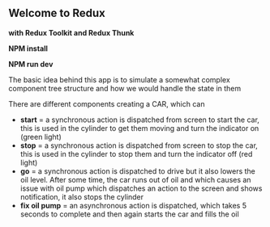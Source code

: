 
##  Welcome to Redux
**with Redux Toolkit and Redux Thunk**

**NPM install**

**NPM run dev**

The basic idea behind this app is to simulate a somewhat complex component tree structure and how we would handle the state in them

There are different components creating a CAR, which can

* **start** = a synchronous action is dispatched from screen to start the car, this is used in the cylinder to get them moving and turn the indicator on (green light)
* **stop** = a synchronous action is dispatched from screen to stop the car, this is used in the cylinder to stop them and turn the indicator off (red light)
* **go** = a synchronous action is dispatched to drive but it also lowers the oil level. After some time, the car runs out of oil and which causes an issue with oil pump which  dispatches an action to the screen and shows notification, it also stops the cylinder
* **fix oil pump** = an asynchronous action is dispatched, which takes 5 seconds to complete and then again starts the car and fills the oil
